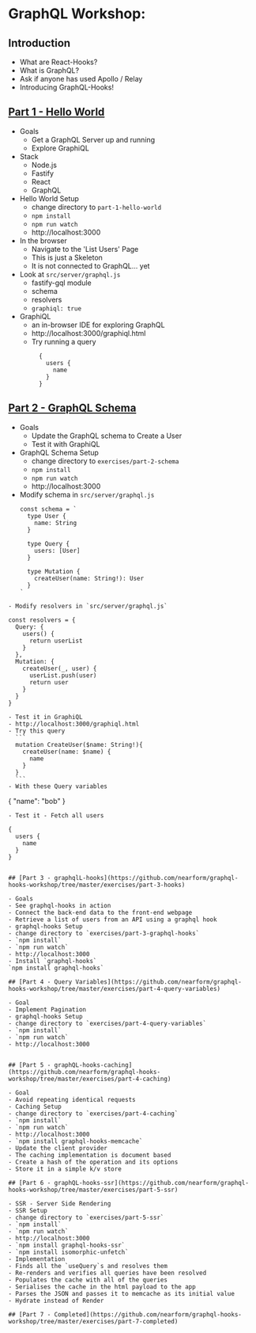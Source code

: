 # GraphQL Workshop:

## Introduction

- What are React-Hooks?
- What is GraphQL?
- Ask if anyone has used Apollo / Relay
- Introducing GraphQL-Hooks!

## [Part 1 - Hello World](https://github.com/nearform/graphql-hooks-workshop/tree/master/exercises/part-1-hello-world)

- Goals
  - Get a GraphQL Server up and running
  - Explore GraphiQL
- Stack
  - Node.js
  - Fastify
  - React
  - GraphQL
- Hello World Setup
  - change directory to `part-1-hello-world`
  - `npm install`
  - `npm run watch`
  - http://localhost:3000
- In the browser
  - Navigate to the 'List Users' Page
  - This is just a Skeleton
  - It is not connected to GraphQL... yet
- Look at `src/server/graphql.js`
  - fastify-gql module
  - schema
  - resolvers
  - `graphiql: true`
- GraphiQL
  - an in-browser IDE for exploring GraphQL
  - http://localhost:3000/graphiql.html
  - Try running a query
    ```
      {
        users {
          name
        }
      }
    ```

## [Part 2 - GraphQL Schema](https://github.com/nearform/graphql-hooks-workshop/tree/master/exercises/part-2-schema)

- Goals
  - Update the GraphQL schema to Create a User
  - Test it with GraphiQL
- GraphQL Schema Setup
  - change directory to `exercises/part-2-schema`
  - `npm install`
  - `npm run watch`
  - http://localhost:3000
- Modify schema in `src/server/graphql.js`
  ```
  const schema = `
    type User {
      name: String
    }

    type Query {
      users: [User]
    }

    type Mutation {
      createUser(name: String!): User
    }
  `
 ```
- Modify resolvers in `src/server/graphql.js`
   ```
    const resolvers = {
      Query: {
        users() {
          return userList
        }
      },
      Mutation: {
        createUser(_, user) {
          userList.push(user)
          return user
        }
      }
    }
  ```
- Test it in GraphiQL
  - http://localhost:3000/graphiql.html
  - Try this query
    ```
    mutation CreateUser($name: String!){
      createUser(name: $name) {
        name
      }
    }
    ```
  - With these Query variables
  ```
  {
    "name": "bob"
  }
  ```
- Test it - Fetch all users
  ```
    {
      users {
        name
      }
    }
  ```

## [Part 3 - graphqlL-hooks](https://github.com/nearform/graphql-hooks-workshop/tree/master/exercises/part-3-hooks)

- Goals
  - See graphql-hooks in action
  - Connect the back-end data to the front-end webpage
  - Retrieve a list of users from an API using a graphql hook
- graphql-hooks Setup
  - change directory to `exercises/part-3-graphql-hooks`
  - `npm install`
  - `npm run watch`
  - http://localhost:3000
- Install `graphql-hooks`
  `npm install graphql-hooks`

## [Part 4 - Query Variables](https://github.com/nearform/graphql-hooks-workshop/tree/master/exercises/part-4-query-variables)

- Goal
  - Implement Pagination
- graphql-hooks Setup
  - change directory to `exercises/part-4-query-variables`
  - `npm install`
  - `npm run watch`
  - http://localhost:3000


## [Part 5 - graphQL-hooks-caching](https://github.com/nearform/graphql-hooks-workshop/tree/master/exercises/part-4-caching)

- Goal
  - Avoid repeating identical requests
- Caching Setup
  - change directory to `exercises/part-4-caching`
  - `npm install`
  - `npm run watch`
  - http://localhost:3000
- `npm install graphql-hooks-memcache`
- Update the client provider
- The caching implementation is document based
- Create a hash of the operation and its options
- Store it in a simple k/v store

## [Part 6 - graphQL-hooks-ssr](https://github.com/nearform/graphql-hooks-workshop/tree/master/exercises/part-5-ssr)

- SSR - Server Side Rendering
- SSR Setup
  - change directory to `exercises/part-5-ssr`
  - `npm install`
  - `npm run watch`
  - http://localhost:3000
- `npm install graphql-hooks-ssr`
- `npm install isomorphic-unfetch`
- Implementation
  - Finds all the `useQuery`s and resolves them
  - Re-renders and verifies all queries have been resolved
  - Populates the cache with all of the queries
  - Serialises the cache in the html payload to the app
  - Parses the JSON and passes it to memcache as its initial value
  - Hydrate instead of Render

## [Part 7 - Completed](https://github.com/nearform/graphql-hooks-workshop/tree/master/exercises/part-7-completed)
